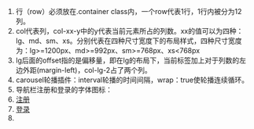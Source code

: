 1. 行（row）必须放在.container class内，一个row代表1行，1行内被分为12列。
2. col代表列，col-xx-y中的y代表当前元素所占的列数。xx的值可以为四种：lg、md、sm、xs。分别代表在四种尺寸宽度下的布局样式，四种尺寸宽度为：lg>=1200px、md>=992px、sm>=768px、xs<768px
3. lg后面的offset指的是偏移量，即在lg的布局下，当前标签加上对于列数的左边外距(margin-left)，col-lg-2占了两个列。
4. carousel轮播插件：interval轮播的时间间隔，wrap：true使轮播连续循环。
5. 导航栏注册和登录的字体图标：<li><a href="#"><span class="glyphicon glyphicon-user"></span> 注册</a></li>
					<li><a href="#"><span class="glyphicon glyphicon-log-in"></span> 登录</a></li>
6. 
